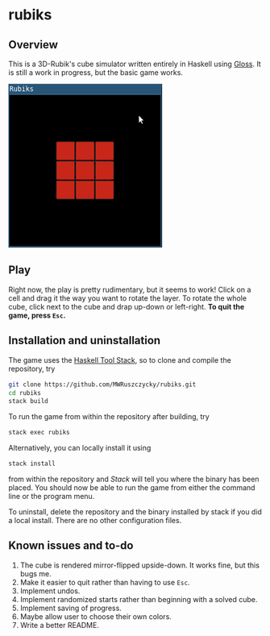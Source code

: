 # rubiks

## Overview

This is a 3D-Rubik's cube simulator written entirely in Haskell using [Gloss](https://hackage.haskell.org/package/gloss). It is still a work in progress, but the basic game works.

![rubiks demo](demos/demo1.gif)

## Play

Right now, the play is pretty rudimentary, but it seems to work! Click on a cell and drag it the way you want to rotate the layer. To rotate the whole cube, click next to the cube and drap up-down or left-right. **To quit the game, press `Esc`.**

## Installation and uninstallation

The game uses the [Haskell Tool Stack](https://docs.haskellstack.org/en/stable/README/), so to clone and compile the repository, try
```sh
git clone https://github.com/MWRuszczycky/rubiks.git
cd rubiks
stack build
```
To run the game from within the repository after building, try
```sh
stack exec rubiks
```
Alternatively, you can locally install it using
```sh
stack install
```
from within the repository and *Stack* will tell you where the binary has been placed. You should now be able to run the game from either the command line or the program menu.

To uninstall, delete the repository and the binary installed by stack if you did a local install. There are no other configuration files.

## Known issues and to-do

1. The cube is rendered mirror-flipped upside-down. It works fine, but this bugs me.
2. Make it easier to quit rather than having to use `Esc`.
3. Implement undos.
4. Implement randomized starts rather than beginning with a solved cube.
5. Implement saving of progress.
6. Maybe allow user to choose their own colors.
7. Write a better README.
